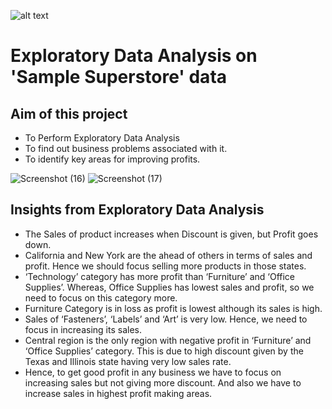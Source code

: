 ![alt text](https://upload.wikimedia.org/wikipedia/commons/6/63/Superstore-NBC.png)
# Exploratory Data Analysis on 'Sample Superstore' data
## Aim of this project
  * To Perform Exploratory Data Analysis
  * To find out business problems associated with it.
  * To identify key areas for improving profits.
  
![Screenshot (16)](https://user-images.githubusercontent.com/65728129/104007039-528c3d00-51cd-11eb-9a53-0ccf01584c80.png)
![Screenshot (17)](https://user-images.githubusercontent.com/65728129/104007150-823b4500-51cd-11eb-8dc9-6f612b775a97.png)

## Insights from Exploratory Data Analysis
* The Sales of product increases when Discount is given, but Profit goes down.
* California and New York are the ahead of others in terms of sales and profit. Hence we should focus selling more products in those states.
* ‘Technology’ category has more profit than ‘Furniture’ and ‘Office Supplies’. Whereas, Office Supplies has lowest sales and profit, so we need to focus on this category more.
* Furniture Category is in loss as profit is lowest although its sales is high.
* Sales of ‘Fasteners’, ‘Labels’ and ‘Art’ is very low. Hence, we need to focus in increasing its sales.
* Central region is the only region with negative profit in ‘Furniture’ and ‘Office Supplies’ category. This is due to high discount given by the Texas and Illinois state having very low sales rate.
* Hence, to get good profit in any business we have to focus on increasing sales but not giving more discount. And also we have to increase sales in highest profit making areas.

